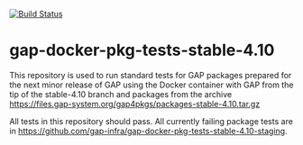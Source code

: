 [![Build Status](https://travis-ci.org/gap-infra/gap-docker-pkg-tests-stable-4.10.svg?branch=master)](https://travis-ci.org/gap-infra/gap-docker-pkg-tests-stable-4.10)

# gap-docker-pkg-tests-stable-4.10

This repository is used to run standard tests for GAP packages prepared
for the next minor release of GAP using the Docker container with GAP
from the tip of the stable-4.10 branch and packages from the archive
https://files.gap-system.org/gap4pkgs/packages-stable-4.10.tar.gz

All tests in this repository should pass. All currently failing package
tests are in https://github.com/gap-infra/gap-docker-pkg-tests-stable-4.10-staging.
